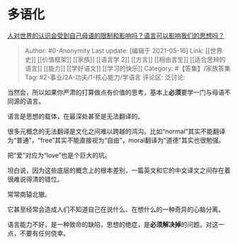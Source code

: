 # 多语化
[人对世界的认识会受到自己母语的限制和影响吗？语言可以影响我们的思想吗？](https://www.zhihu.com/question/422151163/answer/1495123471)

> Author: #0-Anonymity
> Last update: [编辑于 2021-05-16]
> Link: [[世界史]] [[价值框架]] [[家族]] [[语言学 2]] [[方言]] [[相由言生]] [[适合思辨的语言]] [[能力]] [[学好语文]] [[学习的快乐]]
> Category: #【答集】/家族答集
> Tag: #2-事业/2A-功夫/1-核心能力/学语言
> 评论区:
> 泛讨论:

当然会，所以如果你严肃的打算做点有价值的思考，基本上**必须**要学一门与母语不同源的语言。

语言是思想的载体，在最深处甚至是无法翻译的。

很多元概念的无法翻译是文化之间难以跨越的鸿沟。比如“normal”其实不能翻译为“普通”，“free”其实不能直接视为“自由”，moral翻译为“道德”其实也很勉强。

把“爱”对应为“love”也是个巨大的坑。

坦白说，因为这些底层的概念上的根本差别，一篇英文和它的中文译文之间存在着很难说得清的错位。

常常南辕北辙。

它甚至经常会造成人们不知道自己在说什么、在想什么的一种奇异的心脑分离。

语言能力不好，是一种致命的缺陷，思想的绝症，是**必须解决掉**的问题。对这一点，不要有任何侥幸。
